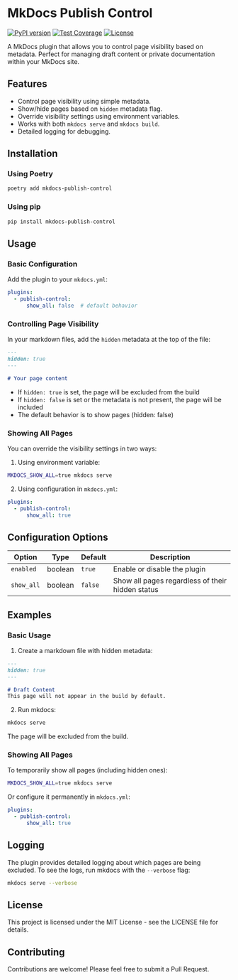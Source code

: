 # MkDocs Publish Control

[![PyPI version](https://img.shields.io/pypi/v/mkdocs-publish-control.svg)](https://pypi.org/project/mkdocs-publish-control/)
[![Test Coverage](https://img.shields.io/badge/coverage-94%25-brightgreen.svg)](https://github.com/gabrielbdornas/mkdocs-publish-control)
[![License](https://img.shields.io/github/license/gabrielbdornas/mkdocs-publish-control.svg)](https://github.com/gabrielbdornas/mkdocs-publish-control/blob/main/LICENSE)

A MkDocs plugin that allows you to control page visibility based on metadata. Perfect for managing draft content or private documentation within your MkDocs site.

## Features

- Control page visibility using simple metadata.
- Show/hide pages based on `hidden` metadata flag.
- Override visibility settings using environment variables.
- Works with both `mkdocs serve` and `mkdocs build`.
- Detailed logging for debugging.

## Installation

### Using Poetry

```bash
poetry add mkdocs-publish-control
```

### Using pip

```bash
pip install mkdocs-publish-control
```

## Usage

### Basic Configuration

Add the plugin to your `mkdocs.yml`:

```yaml
plugins:
  - publish-control:
      show_all: false  # default behavior
```

### Controlling Page Visibility

In your markdown files, add the `hidden` metadata at the top of the file:

```markdown
---
hidden: true
---

# Your page content
```

- If `hidden: true` is set, the page will be excluded from the build
- If `hidden: false` is set or the metadata is not present, the page will be included
- The default behavior is to show pages (hidden: false)

### Showing All Pages

You can override the visibility settings in two ways:

1. Using environment variable:
```bash
MKDOCS_SHOW_ALL=true mkdocs serve
```

2. Using configuration in `mkdocs.yml`:
```yaml
plugins:
  - publish-control:
      show_all: true
```

## Configuration Options

| Option | Type | Default | Description |
|--------|------|---------|-------------|
| `enabled` | boolean | `true` | Enable or disable the plugin |
| `show_all` | boolean | `false` | Show all pages regardless of their hidden status |

## Examples

### Basic Usage

1. Create a markdown file with hidden metadata:
```markdown
---
hidden: true
---

# Draft Content
This page will not appear in the build by default.
```

2. Run mkdocs:
```bash
mkdocs serve
```

The page will be excluded from the build.

### Showing All Pages

To temporarily show all pages (including hidden ones):

```bash
MKDOCS_SHOW_ALL=true mkdocs serve
```

Or configure it permanently in `mkdocs.yml`:
```yaml
plugins:
  - publish-control:
      show_all: true
```

## Logging

The plugin provides detailed logging about which pages are being excluded. To see the logs, run mkdocs with the `--verbose` flag:

```bash
mkdocs serve --verbose
```

## License

This project is licensed under the MIT License - see the LICENSE file for details.

## Contributing

Contributions are welcome! Please feel free to submit a Pull Request.
